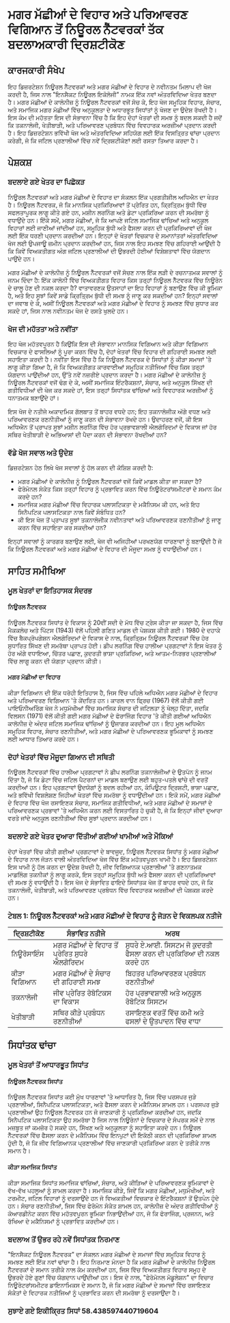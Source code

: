 # ਮਗਰ ਮੱਛੀਆਂ ਦੇ ਵਿਹਾਰ ਅਤੇ ਪਰਿਆਵਰਣ ਵਿਗਿਆਨ ਤੋਂ ਨਿਊਰਲ ਨੈੱਟਵਰਕਾਂ ਤੱਕ ਬਦਲਾਅਕਾਰੀ ਦ੍ਰਿਸ਼ਟੀਕੋਣ

## ਕਾਰਜਕਾਰੀ ਸੰਖੇਪ

ਇਹ ਡਿਜ਼ਰਟੇਸ਼ਨ ਨਿਊਰਲ ਨੈੱਟਵਰਕਾਂ ਅਤੇ ਮਗਰ ਮੱਛੀਆਂ ਦੇ ਵਿਹਾਰ ਦੇ ਨਵੀਨਤਮ ਮਿਲਾਪ ਦੀ ਖੋਜ ਕਰਦੀ ਹੈ, ਜਿਸ ਨਾਲ "ਇਨਸੈਕਟ ਨਿਊਰਲ ਇਕੋਲੋਜੀ" ਨਾਮਕ ਇੱਕ ਨਵਾਂ ਅੰਤਰਵਿਦਿਆ ਖੇਤਰ ਬਣਦਾ ਹੈ। ਮਗਰ ਮੱਛੀਆਂ ਦੇ ਕਾਲੋਨੀਜ਼ ਨੂੰ ਨਿਊਰਲ ਨੈੱਟਵਰਕਾਂ ਵਜੋਂ ਸੋਚ ਕੇ, ਇਹ ਖੋਜ ਸਮੂਹਿਕ ਵਿਹਾਰ, ਸੰਚਾਰ, ਅਤੇ ਸਮਾਜਿਕ ਮਗਰ ਮੱਛੀਆਂ ਵਿੱਚ ਅਨੁਕੂਲਤਾ ਦੇ ਅਧਾਰਭੂਤ ਸਿਧਾਂਤਾਂ ਨੂੰ ਖੋਜਣ ਦਾ ਉਦੇਸ਼ ਰੱਖਦੀ ਹੈ। ਇਸ ਕੰਮ ਦੀ ਮਹੱਤਤਾ ਇਸ ਦੀ ਸੰਭਾਵਨਾ ਵਿੱਚ ਹੈ ਕਿ ਇਹ ਦੋਹਾਂ ਖੇਤਰਾਂ ਦੀ ਸਮਝ ਨੂੰ ਬਦਲ ਸਕਦੀ ਹੈ ਜਦੋਂ ਕਿ ਤਕਨਾਲੋਜੀ, ਖੇਤੀਬਾੜੀ, ਅਤੇ ਪਰਿਆਵਰਣ ਪ੍ਰਬੰਧਨ ਵਿੱਚ ਵਿਵਹਾਰਕ ਅਰਜ਼ੀਆਂ ਪ੍ਰਦਾਨ ਕਰਦੀ ਹੈ। ਇਹ ਡਿਜ਼ਰਟੇਸ਼ਨ ਭਵਿੱਖੀ ਖੋਜ ਅਤੇ ਅੰਤਰਵਿਦਿਆ ਸਹਿਯੋਗ ਲਈ ਇੱਕ ਵਿਸਤ੍ਰਿਤ ਢਾਂਚਾ ਪ੍ਰਦਾਨ ਕਰੇਗੀ, ਜੋ ਕਿ ਜਟਿਲ ਪ੍ਰਣਾਲੀਆਂ ਵਿੱਚ ਨਵੇਂ ਦ੍ਰਿਸ਼ਟੀਕੋਣਾਂ ਲਈ ਰਸਤਾ ਤਿਆਰ ਕਰਦਾ ਹੈ।

## ਪੇਸ਼ਕਸ਼

### ਬਦਲਾਏ ਗਏ ਖੇਤਰ ਦਾ ਪਿਛੋਕੜ

ਨਿਊਰਲ ਨੈੱਟਵਰਕਾਂ ਅਤੇ ਮਗਰ ਮੱਛੀਆਂ ਦੇ ਵਿਹਾਰ ਦਾ ਸੰਕਲਨ ਇੱਕ ਪ੍ਰਗਤੀਸ਼ੀਲ ਅਧਿਐਨ ਦਾ ਖੇਤਰ ਹੈ। ਨਿਊਰਲ ਨੈੱਟਵਰਕ, ਜੋ ਕਿ ਮਾਨਸਿਕ ਪ੍ਰਕਿਰਿਆਵਾਂ ਤੋਂ ਪ੍ਰੇਰਿਤ ਹਨ, ਕ੍ਰਿਤ੍ਰਿਮ ਬੁੱਧੀ ਵਿੱਚ ਸਫਲਤਾਪੂਰਕ ਲਾਗੂ ਕੀਤੇ ਗਏ ਹਨ, ਮਸ਼ੀਨ ਲਰਨਿੰਗ ਅਤੇ ਡੇਟਾ ਪ੍ਰਕਿਰਿਆ ਕਰਨ ਦੀ ਸਮਰੱਥਾ ਨੂੰ ਵਧਾਉਂਦੇ ਹਨ। ਇੱਕੋ ਸਮੇਂ, ਮਗਰ ਮੱਛੀਆਂ, ਜੋ ਕਿ ਆਪਣੇ ਜਟਿਲ ਸਮਾਜਿਕ ਢਾਂਚਿਆਂ ਅਤੇ ਅਨੁਕੂਲ ਵਿਹਾਰਾਂ ਲਈ ਜਾਣੀਆਂ ਜਾਂਦੀਆਂ ਹਨ, ਸਮੂਹਿਕ ਬੁੱਧੀ ਅਤੇ ਫੈਸਲਾ ਕਰਨ ਦੀ ਪ੍ਰਕਿਰਿਆਵਾਂ ਦੀ ਖੋਜ ਲਈ ਇੱਕ ਧਰਣੀ ਪ੍ਰਦਾਨ ਕਰਦੀਆਂ ਹਨ। ਇਨ੍ਹਾਂ ਦੋ ਖੇਤਰਾਂ ਵਿਚਕਾਰ ਦੇ ਸਮਾਨਾਂਤਰਾਂ ਅੰਤਰਵਿਦਿਆ ਖੋਜ ਲਈ ਉਪਜਾਊ ਜ਼ਮੀਨ ਪ੍ਰਦਾਨ ਕਰਦੀਆਂ ਹਨ, ਜਿਸ ਨਾਲ ਇਹ ਸਮਝਣ ਵਿੱਚ ਗਹਿਰਾਈ ਆਉਂਦੀ ਹੈ ਕਿ ਕਿਵੇਂ ਵਿਅਕਤੀਗਤ ਅੰਗ ਜਟਿਲ ਪ੍ਰਣਾਲੀਆਂ ਦੀ ਉਭਰਦੀ ਹੋਈਆਂ ਵਿਸ਼ੇਸ਼ਤਾਵਾਂ ਵਿੱਚ ਯੋਗਦਾਨ ਪਾਉਂਦੇ ਹਨ।

ਮਗਰ ਮੱਛੀਆਂ ਦੇ ਕਾਲੋਨੀਜ਼ ਨੂੰ ਨਿਊਰਲ ਨੈੱਟਵਰਕਾਂ ਵਜੋਂ ਸੋਚਣ ਨਾਲ ਇੱਕ ਲੜੀ ਦੇ ਰਚਨਾਤਮਕ ਸਵਾਲਾਂ ਨੂੰ ਜਨਮ ਦਿੰਦਾ ਹੈ: ਇੱਕ ਕਾਲੋਨੀ ਵਿੱਚ ਵਿਅਕਤੀਗਤ ਵਿਹਾਰ ਕਿਸ ਤਰ੍ਹਾਂ ਨਿਊਰਲ ਨੈੱਟਵਰਕ ਵਿੱਚ ਨਿਊਰੋਨ ਦੇ ਚਾਲੂ ਹੋਣ ਦੀ ਨਕਲ ਕਰਦਾ ਹੈ? ਵਾਤਾਵਰਣਕ ਉਤਸਾਹਾਂ ਦਾ ਇਹ ਵਿਹਾਰਾਂ ਨੂੰ ਬਣਾਉਣ ਵਿੱਚ ਕੀ ਭੂਮਿਕਾ ਹੈ, ਅਤੇ ਇਹ ਸੂਝਾਂ ਕਿਵੇਂ ਸਾਡੇ ਕ੍ਰਿਤ੍ਰਿਮ ਬੁੱਧੀ ਦੀ ਸਮਝ ਨੂੰ ਜਾਣੂ ਕਰ ਸਕਦੀਆਂ ਹਨ? ਇਨ੍ਹਾਂ ਸਵਾਲਾਂ ਦਾ ਜਵਾਬ ਦੇ ਕੇ, ਅਸੀਂ ਨਿਊਰਲ ਨੈੱਟਵਰਕਾਂ ਅਤੇ ਮਗਰ ਮੱਛੀਆਂ ਦੇ ਵਿਹਾਰ ਨੂੰ ਸਮਝਣ ਵਿੱਚ ਸੁਧਾਰ ਕਰ ਸਕਦੇ ਹਾਂ, ਜਿਸ ਨਾਲ ਨਵੀਨਤਮ ਖੋਜ ਦੇ ਰਸਤੇ ਖੁਲਦੇ ਹਨ।

### ਖੋਜ ਦੀ ਮਹੱਤਤਾ ਅਤੇ ਨਵੀਂਤਾ

ਇਹ ਖੋਜ ਮਹੱਤਵਪੂਰਨ ਹੈ ਕਿਉਂਕਿ ਇਸ ਦੀ ਸੰਭਾਵਨਾ ਮਾਨਸਿਕ ਵਿਗਿਆਨ ਅਤੇ ਕੀੜਾ ਵਿਗਿਆਨ ਵਿਚਕਾਰ ਦੇ ਫਾਸਲਿਆਂ ਨੂੰ ਪੂਰਾ ਕਰਨ ਵਿੱਚ ਹੈ, ਦੋਹਾਂ ਖੇਤਰਾਂ ਵਿੱਚ ਵਿਹਾਰ ਦੀ ਗਹਿਰਾਈ ਸਮਝਣ ਲਈ ਸਹਾਇਤਾ ਕਰਦੀ ਹੈ। ਨਵੀਂਤਾ ਇਸ ਵਿੱਚ ਹੈ ਕਿ ਨਿਊਰਲ ਨੈੱਟਵਰਕ ਦੇ ਸਿਧਾਂਤਾਂ ਨੂੰ ਕੀੜਾ ਸਮਾਜਾਂ 'ਤੇ ਲਾਗੂ ਕੀਤਾ ਗਿਆ ਹੈ, ਜੋ ਕਿ ਵਿਅਕਤੀਗਤ ਕਾਰਵਾਈਆਂ ਸਮੂਹਿਕ ਨਤੀਜਿਆਂ ਵਿੱਚ ਕਿਸ ਤਰ੍ਹਾਂ ਯੋਗਦਾਨ ਪਾਉਂਦੀਆਂ ਹਨ, ਉੱਤੇ ਨਵੇਂ ਨਜ਼ਰੀਏ ਪ੍ਰਦਾਨ ਕਰਦਾ ਹੈ। ਮਗਰ ਮੱਛੀਆਂ ਦੇ ਕਾਲੋਨੀਜ਼ ਨੂੰ ਨਿਊਰਲ ਨੈੱਟਵਰਕਾਂ ਵਜੋਂ ਢੰਗ ਦੇ ਕੇ, ਅਸੀਂ ਸਮਾਜਿਕ ਇੰਟਰੈਕਸ਼ਨਾਂ, ਸੰਚਾਰ, ਅਤੇ ਅਨੁਕੂਲ ਸਿੱਖਣ ਦੀ ਗਤੀਵਿਧੀਆਂ ਦੀ ਖੋਜ ਕਰ ਸਕਦੇ ਹਾਂ, ਇਸ ਤਰ੍ਹਾਂ ਸਿਧਾਂਤਕ ਢਾਂਚਿਆਂ ਅਤੇ ਵਿਵਹਾਰਕ ਅਰਜ਼ੀਆਂ ਨੂੰ ਧਨਾਤਮਕ ਬਣਾਉਂਦੇ ਹਾਂ।

ਇਸ ਖੋਜ ਦੇ ਨਤੀਜੇ ਅਕਾਦਮਿਕ ਗੱਲਬਾਤ ਤੋਂ ਬਾਹਰ ਵਧਦੇ ਹਨ; ਇਹ ਤਕਨਾਲੋਜੀਕ ਅੱਗੇ ਵਧਣ ਅਤੇ ਪਰਿਆਵਰਣਕ ਰਣਨੀਤੀਆਂ ਨੂੰ ਜਾਣੂ ਕਰਨ ਦੀ ਸੰਭਾਵਨਾ ਰੱਖਦੇ ਹਨ। ਉਦਾਹਰਣ ਵਜੋਂ, ਕੀ ਇਸ ਅਧਿਐਨ ਤੋਂ ਪ੍ਰਾਪਤ ਸੂਝਾਂ ਮਸ਼ੀਨ ਲਰਨਿੰਗ ਵਿੱਚ ਹੋਰ ਪ੍ਰਭਾਵਸ਼ਾਲੀ ਐਲਗੋਰਿਦਮਾਂ ਦੇ ਵਿਕਾਸ ਜਾਂ ਹੋਰ ਸਥਿਰ ਖੇਤੀਬਾੜੀ ਦੇ ਅਭਿਆਸਾਂ ਦੀ ਪੈਦਾ ਕਰਨ ਦੀ ਸੰਭਾਵਨਾ ਰੱਖਦੀਆਂ ਹਨ? 

### ਵੱਡੇ ਖੋਜ ਸਵਾਲ ਅਤੇ ਉਦੇਸ਼

ਡਿਜ਼ਰਟੇਸ਼ਨ ਹੇਠ ਲਿਖੇ ਖੋਜ ਸਵਾਲਾਂ ਨੂੰ ਹੱਲ ਕਰਨ ਦੀ ਕੋਸ਼ਿਸ਼ ਕਰਦੀ ਹੈ:

- ਮਗਰ ਮੱਛੀਆਂ ਦੇ ਕਾਲੋਨੀਜ਼ ਨੂੰ ਨਿਊਰਲ ਨੈੱਟਵਰਕਾਂ ਵਜੋਂ ਕਿਵੇਂ ਮਾਡਲ ਕੀਤਾ ਜਾ ਸਕਦਾ ਹੈ?
- ਫੇਰੋਮੋਨਲ ਸੰਕੇਤ ਕਿਸ ਤਰ੍ਹਾਂ ਵਿਹਾਰ ਨੂੰ ਪ੍ਰਭਾਵਿਤ ਕਰਨ ਵਿੱਚ ਨਿਊਰੋਟਰਾਂਸਮੀਟਰਾਂ ਦੇ ਸਮਾਨ ਕੰਮ ਕਰਦੇ ਹਨ?
- ਸਮਾਜਿਕ ਮਗਰ ਮੱਛੀਆਂ ਵਿੱਚ ਵਿਹਾਰਕ ਪਲਾਸਟਿਕਤਾ ਦੇ ਮਕੈਨਿਸਮ ਕੀ ਹਨ, ਅਤੇ ਇਹ ਸਿਨੈਪਟਿਕ ਪਲਾਸਟਿਕਤਾ ਨਾਲ ਕਿਵੇਂ ਸੰਬੰਧਿਤ ਹਨ?
- ਕੀ ਇਸ ਖੋਜ ਤੋਂ ਪ੍ਰਾਪਤ ਸੂਝਾਂ ਤਕਨਾਲੋਜੀਕ ਨਵੀਨਤਾਵਾਂ ਅਤੇ ਪਰਿਆਵਰਣਕ ਰਣਨੀਤੀਆਂ ਨੂੰ ਜਾਣੂ ਕਰਨ ਵਿੱਚ ਸਹਾਇਤਾ ਕਰ ਸਕਦੀਆਂ ਹਨ?

ਇਨ੍ਹਾਂ ਸਵਾਲਾਂ ਨੂੰ ਕਾਰਗਰ ਬਣਾਉਣ ਲਈ, ਖੋਜ ਵੀ ਅਜਿਹੀਆਂ ਪਰਖਣਯੋਗ ਧਾਰਣਾਵਾਂ ਨੂੰ ਬਣਾਉਂਦੀ ਹੈ ਜੋ ਕਿ ਨਿਊਰਲ ਨੈੱਟਵਰਕਾਂ ਅਤੇ ਮਗਰ ਮੱਛੀਆਂ ਦੇ ਵਿਹਾਰ ਦੀ ਮੌਜੂਦਾ ਸਮਝ ਨੂੰ ਵਧਾਉਂਦੀਆਂ ਹਨ।

## ਸਾਹਿਤ ਸਮੀਖਿਆ

### ਮੂਲ ਖੇਤਰਾਂ ਦਾ ਇਤਿਹਾਸਕ ਸੰਦਰਭ

#### ਨਿਊਰਲ ਨੈੱਟਵਰਕ

ਨਿਊਰਲ ਨੈੱਟਵਰਕ ਸਿਧਾਂਤ ਦੇ ਵਿਕਾਸ ਨੂੰ 20ਵੀਂ ਸਦੀ ਦੇ ਮੱਧ ਵਿੱਚ ਟ੍ਰੇਸ ਕੀਤਾ ਜਾ ਸਕਦਾ ਹੈ, ਜਿਸ ਵਿੱਚ ਮੈਕਕਲੋਚ ਅਤੇ ਪਿੱਟਸ (1943) ਵੱਲੋਂ ਪਹਿਲੀ ਗਣਿਤ ਮਾਡਲ ਦੀ ਪੇਸ਼ਕਸ਼ ਕੀਤੀ ਗਈ। 1980 ਦੇ ਦਹਾਕੇ ਵਿੱਚ ਬੈਕਪ੍ਰੋਪਗੇਸ਼ਨ ਐਲਗੋਰਿਦਮਾਂ ਦੇ ਵਿਕਾਸ ਦੇ ਨਾਲ, ਕ੍ਰਿਤ੍ਰਿਮ ਨਿਊਰਲ ਨੈੱਟਵਰਕਾਂ ਵਿੱਚ ਹੋਰ ਸੁਧਾਰਿਤ ਸਿੱਖਣ ਦੀ ਸਮਰੱਥਾ ਪ੍ਰਾਪਤ ਹੋਈ। ਡੀਪ ਲਰਨਿੰਗ ਵਿੱਚ ਹਾਲੀਆ ਪ੍ਰਗਟਾਵਾਂ ਨੇ ਇਸ ਖੇਤਰ ਨੂੰ ਹੋਰ ਅੱਗੇ ਵਧਾਇਆ, ਚਿੱਤਰ ਪਛਾਣ, ਕੁਦਰਤੀ ਭਾਸ਼ਾ ਪ੍ਰਕਿਰਿਆ, ਅਤੇ ਆਤਮ-ਨਿਰਭਰ ਪ੍ਰਣਾਲੀਆਂ ਵਿੱਚ ਲਾਗੂ ਕਰਨ ਦੀ ਯੋਗਤਾ ਪ੍ਰਦਾਨ ਕੀਤੀ।

#### ਮਗਰ ਮੱਛੀਆਂ ਦਾ ਵਿਹਾਰ

ਕੀੜਾ ਵਿਗਿਆਨ ਦੀ ਇੱਕ ਧਰੋਹੀ ਇਤਿਹਾਸ ਹੈ, ਜਿਸ ਵਿੱਚ ਪਹਿਲੇ ਅਧਿਐਨ ਮਗਰ ਮੱਛੀਆਂ ਦੇ ਵਿਹਾਰ ਅਤੇ ਪਰਿਆਵਰਣ ਵਿਗਿਆਨ 'ਤੇ ਕੇਂਦਰਿਤ ਹਨ। ਕਾਰਲ ਵਾਨ ਫ੍ਰਿਚ (1967) ਵੱਲੋਂ ਕੀਤੀ ਗਈ ਪਾਇਓਨੀਅਰਿੰਗ ਖੋਜ ਨੇ ਮਧੁਮੱਖੀਆਂ ਵਿੱਚ ਸਮਾਜਿਕ ਸੰਚਾਰ ਦੀ ਜਟਿਲਤਾ ਨੂੰ ਖੋਲ੍ਹ ਦਿੱਤਾ, ਜਦਕਿ ਵਿਲਸਨ (1971) ਵੱਲੋਂ ਕੀਤੀ ਗਈ ਮਗਰ ਮੱਛੀਆਂ ਦੇ ਫੋਰਾਜਿੰਗ ਵਿਹਾਰ 'ਤੇ ਕੀਤੀ ਗਈਆਂ ਅਧਿਐਨ ਕਾਲੋਨੀਜ਼ ਦੇ ਅੰਦਰ ਜਟਿਲ ਸਮਾਜਿਕ ਢਾਂਚਿਆਂ ਨੂੰ ਉਜਾਗਰ ਕਰਦੀਆਂ ਹਨ। ਇਹ ਮੂਲ ਅਧਿਐਨ ਸਮੂਹਿਕ ਵਿਹਾਰ, ਸੰਚਾਰ ਰਣਨੀਤੀਆਂ, ਅਤੇ ਮਗਰ ਮੱਛੀਆਂ ਦੇ ਪਰਿਆਵਰਣਕ ਭੂਮਿਕਾਵਾਂ ਨੂੰ ਸਮਝਣ ਲਈ ਆਧਾਰ ਤਿਆਰ ਕਰਦੇ ਹਨ।

### ਦੋਹਾਂ ਖੇਤਰਾਂ ਵਿੱਚ ਮੌਜੂਦਾ ਗਿਆਨ ਦੀ ਸਥਿਤੀ

ਨਿਊਰਲ ਨੈੱਟਵਰਕਾਂ ਵਿੱਚ ਹਾਲੀਆ ਪ੍ਰਗਟਾਵਾਂ ਨੇ ਡੀਪ ਲਰਨਿੰਗ ਤਕਨਾਲੋਜੀਆਂ ਦੇ ਉਤਪੱਨ ਨੂੰ ਜਨਮ ਦਿੱਤਾ ਹੈ, ਜੋ ਕਿ ਡੇਟਾ ਵਿੱਚ ਜਟਿਲ ਪੈਟਰਨਾਂ ਦਾ ਮਾਡਲ ਬਣਾਉਣ ਲਈ ਬਹੁਤ-ਪਤਲੇ ਢਾਂਚੇ ਦੀ ਵਰਤੋਂ ਕਰਦੀਆਂ ਹਨ। ਇਹ ਪ੍ਰਗਟਾਵਾਂ ਉਦਯੋਗਾਂ ਨੂੰ ਬਦਲ ਰਹੀਆਂ ਹਨ, ਕੰਪਿਊਟਰ ਦ੍ਰਿਸ਼ਟੀ, ਭਾਸ਼ਾ ਪਛਾਣ, ਅਤੇ ਭਵਿੱਖੀ ਵਿਸ਼ਲੇਸ਼ਣ ਜਿਹੀਆਂ ਖੇਤਰਾਂ ਵਿੱਚ ਸਮਰੱਥਾ ਨੂੰ ਵਧਾਉਂਦੀਆਂ ਹਨ। ਇਕੋ ਸਮੇਂ, ਮਗਰ ਮੱਛੀਆਂ ਦੇ ਵਿਹਾਰ ਵਿੱਚ ਖੋਜ ਰਸਾਇਣਕ ਸੰਚਾਰ, ਸਮਾਜਿਕ ਗਤੀਵਿਧੀਆਂ, ਅਤੇ ਮਗਰ ਮੱਛੀਆਂ ਦੇ ਸਮਾਜਾਂ ਦੇ ਪਰਿਆਵਰਣਕ ਪ੍ਰਭਾਵਾਂ 'ਤੇ ਅਧਿਐਨ ਕਰਨ ਲਈ ਵਿਸਤਾਰਿਤ ਹੋ ਚੁਕੀ ਹੈ, ਜੋ ਕਿ ਇਨ੍ਹਾਂ ਜੀਵਾਂ ਦੁਆਰਾ ਵਰਤੇ ਜਾਂਦੇ ਅਨੁਕੂਲ ਰਣਨੀਤੀਆਂ ਵਿੱਚ ਸੂਝਾਂ ਪ੍ਰਦਾਨ ਕਰਦੀਆਂ ਹਨ।

### ਬਦਲਾਏ ਗਏ ਖੇਤਰ ਦੁਆਰਾ ਦਿੱਤੀਆਂ ਗਈਆਂ ਖਾਮੀਆਂ ਅਤੇ ਮੌਕਿਆਂ

ਦੋਹਾਂ ਖੇਤਰਾਂ ਵਿੱਚ ਕੀਤੀ ਗਈਆਂ ਪ੍ਰਗਟਾਵਾਂ ਦੇ ਬਾਵਜੂਦ, ਨਿਊਰਲ ਨੈੱਟਵਰਕ ਸਿਧਾਂਤ ਨੂੰ ਮਗਰ ਮੱਛੀਆਂ ਦੇ ਵਿਹਾਰ ਨਾਲ ਜੋੜਨ ਵਾਲੀ ਅੰਤਰਵਿਦਿਆ ਖੋਜ ਵਿੱਚ ਇੱਕ ਮਹੱਤਵਪੂਰਨ ਖਾਮੀ ਹੈ। ਇਹ ਡਿਜ਼ਰਟੇਸ਼ਨ ਇਸ ਖਾਮੀ ਨੂੰ ਹੱਲ ਕਰਨ ਦਾ ਉਦੇਸ਼ ਰੱਖਦੀ ਹੈ, ਜੀਵ ਵਿਗਿਆਨਕ ਪ੍ਰਣਾਲੀਆਂ 'ਤੇ ਗਣਨਾਤਮਕ ਮਾਡਲਿੰਗ ਤਕਨੀਕਾਂ ਨੂੰ ਲਾਗੂ ਕਰਕੇ, ਇਸ ਤਰ੍ਹਾਂ ਸਮੂਹਿਕ ਬੁੱਧੀ ਅਤੇ ਫੈਸਲਾ ਕਰਨ ਦੀ ਪ੍ਰਕਿਰਿਆਵਾਂ ਦੀ ਸਮਝ ਨੂੰ ਵਧਾਉਂਦੀ ਹੈ। ਇਸ ਖੋਜ ਦੇ ਸੰਭਾਵਿਤ ਫਾਇਦੇ ਸਿਧਾਂਤਕ ਖੋਜ ਤੋਂ ਬਾਹਰ ਵਧਦੇ ਹਨ, ਜੋ ਕਿ ਤਕਨਾਲੋਜੀ, ਖੇਤੀਬਾੜੀ, ਅਤੇ ਪਰਿਆਵਰਣ ਪ੍ਰਬੰਧਨ ਵਿੱਚ ਵਿਵਹਾਰਕ ਅਰਜ਼ੀਆਂ ਦੀ ਪੇਸ਼ਕਸ਼ ਕਰਦੇ ਹਨ।

### ਟੇਬਲ 1: ਨਿਊਰਲ ਨੈੱਟਵਰਕਾਂ ਅਤੇ ਮਗਰ ਮੱਛੀਆਂ ਦੇ ਵਿਹਾਰ ਨੂੰ ਜੋੜਨ ਦੇ ਵਿਕਲਪਕ ਨਤੀਜੇ

| ਦ੍ਰਿਸ਼ਟੀਕੋਣ | ਸੰਭਾਵਿਤ ਨਤੀਜੇ | ਅਰਥ |
|-------------|--------------------|--------------|
| ਨਿਊਰੋਸਾਇੰਸ | ਮਗਰ ਮੱਛੀਆਂ ਦੇ ਵਿਹਾਰ ਤੋਂ ਪ੍ਰੇਰਿਤ ਸੁਧਰੇ ਐਲਗੋਰਿਦਮ | ਸੁਧਰੇ ਏ.ਆਈ. ਸਿਸਟਮ ਜੋ ਕੁਦਰਤੀ ਫੈਸਲਾ ਕਰਨ ਦੀ ਪ੍ਰਕਿਰਿਆ ਦੀ ਨਕਲ ਕਰਦੇ ਹਨ |
| ਕੀੜਾ ਵਿਗਿਆਨ | ਮਗਰ ਮੱਛੀਆਂ ਦੇ ਸੰਚਾਰ ਦੀ ਗਹਿਰਾਈ ਸਮਝ | ਬਿਹਤਰ ਪਰਿਆਵਰਣਕ ਪ੍ਰਬੰਧਨ ਰਣਨੀਤੀਆਂ |
| ਤਕਨਾਲੋਜੀ | ਜੀਵ ਪ੍ਰੇਰਿਤ ਰੋਬੋਟਿਕਸ ਦਾ ਵਿਕਾਸ | ਹੋਰ ਪ੍ਰਭਾਵਸ਼ਾਲੀ ਅਤੇ ਅਨੁਕੂਲ ਰੋਬੋਟਿਕ ਸਿਸਟਮ |
| ਖੇਤੀਬਾੜੀ | ਸਥਿਰ ਕੀੜੇ ਪ੍ਰਬੰਧਨ ਰਣਨੀਤੀਆਂ | ਰਸਾਇਣਕ ਵਰਤੋਂ ਵਿੱਚ ਕਮੀ ਅਤੇ ਫਸਲਾਂ ਦੇ ਉਤਪਾਦਨ ਵਿੱਚ ਵਾਧਾ |

## ਸਿਧਾਂਤਕ ਢਾਂਚਾ

### ਮੂਲ ਖੇਤਰਾਂ ਤੋਂ ਆਧਾਰਭੂਤ ਸਿਧਾਂਤ

#### ਨਿਊਰਲ ਨੈੱਟਵਰਕ ਸਿਧਾਂਤ

ਨਿਊਰਲ ਨੈੱਟਵਰਕ ਸਿਧਾਂਤ ਕਈ ਮੁੱਖ ਧਾਰਣਾਵਾਂ 'ਤੇ ਆਧਾਰਿਤ ਹੈ, ਜਿਸ ਵਿੱਚ ਪਰਸਪਰ ਜੁੜੇ ਪ੍ਰਣਾਲੀਆਂ, ਸਿਨੈਪਟਿਕ ਪਲਾਸਟਿਕਤਾ, ਅਤੇ ਫੈਸਲਾ ਕਰਨ ਦੇ ਮਕੈਨਿਸਮ ਸ਼ਾਮਲ ਹਨ। ਪਰਸਪਰ ਜੁੜੇ ਪ੍ਰਣਾਲੀਆਂ ਉਹ ਨਿਊਰਲ ਨੈੱਟਵਰਕ ਹਨ ਜੋ ਜਾਣਕਾਰੀ ਨੂੰ ਪ੍ਰਕਿਰਿਆ ਕਰਦੀਆਂ ਹਨ, ਜਦਕਿ ਸਿਨੈਪਟਿਕ ਪਲਾਸਟਿਕਤਾ ਉਹ ਸਮਰੱਥਾ ਹੈ ਜਿਸ ਨਾਲ ਨਿਊਰੋਨਾਂ ਦੇ ਵਿਚਕਾਰ ਦੇ ਸੰਪਰਕ ਸਮੇਂ ਦੇ ਨਾਲ ਮਜ਼ਬੂਤ ਜਾਂ ਕਮਜ਼ੋਰ ਹੋ ਸਕਦੇ ਹਨ, ਸਿੱਖਣ ਅਤੇ ਅਨੁਕੂਲਤਾ ਨੂੰ ਸਹਾਇਤਾ ਕਰਦੇ ਹਨ। ਨਿਊਰਲ ਨੈੱਟਵਰਕਾਂ ਵਿੱਚ ਫੈਸਲਾ ਕਰਨ ਦੇ ਮਕੈਨਿਸਮ ਵਿੱਚ ਇਨਪੁਟਾਂ ਦੀ ਇਕੱਠੀ ਕਰਨ ਦੀ ਪ੍ਰਕਿਰਿਆ ਸ਼ਾਮਲ ਹੁੰਦੀ ਹੈ, ਜੋ ਕਿ ਜੀਵ ਵਿਗਿਆਨਕ ਪ੍ਰਣਾਲੀਆਂ ਵਿੱਚ ਜਾਣਕਾਰੀ ਪ੍ਰਕਿਰਿਆ ਕਰਨ ਦੇ ਤਰੀਕੇ ਨਾਲ ਸਮਾਨ ਹੈ।

#### ਕੀੜਾ ਸਮਾਜਿਕ ਸਿਧਾਂਤ

ਕੀੜਾ ਸਮਾਜਿਕ ਸਿਧਾਂਤ ਸਮਾਜਿਕ ਢਾਂਚਿਆਂ, ਸੰਚਾਰ, ਅਤੇ ਕੀੜਿਆਂ ਦੇ ਪਰਿਆਵਰਣਕ ਭੂਮਿਕਾਵਾਂ ਦੇ ਵੱਖ-ਵੱਖ ਪਹਲੂਆਂ ਨੂੰ ਸ਼ਾਮਲ ਕਰਦਾ ਹੈ। ਸਮਾਜਿਕ ਕੀੜੇ, ਜਿਵੇਂ ਕਿ ਮਗਰ ਮੱਛੀਆਂ, ਮਧੁਮੱਖੀਆਂ, ਅਤੇ ਟਰਮੀਟ, ਜਟਿਲ ਵਿਹਾਰਾਂ ਨੂੰ ਦਰਸਾਉਂਦੇ ਹਨ ਜੋ ਵਿਅਕਤੀਆਂ ਵਿਚਕਾਰ ਦੇ ਇੰਟਰੈਕਸ਼ਨਾਂ ਤੋਂ ਉਤਪੰਨ ਹੁੰਦੇ ਹਨ। ਸੰਚਾਰ ਰਣਨੀਤੀਆਂ, ਜਿਸ ਵਿੱਚ ਫੇਰੋਮੋਨ ਸੰਕੇਤ ਸ਼ਾਮਲ ਹਨ, ਕਾਲੋਨੀਜ਼ ਦੇ ਅੰਦਰ ਗਤੀਵਿਧੀਆਂ ਨੂੰ ਕੋਆਰਡੀਨੇਟ ਕਰਨ ਵਿੱਚ ਮਹੱਤਵਪੂਰਨ ਭੂਮਿਕਾ ਨਿਭਾਉਂਦੀਆਂ ਹਨ, ਜੋ ਕਿ ਫੋਰਾਜਿੰਗ, ਪ੍ਰਜਨਨ, ਅਤੇ ਰੱਖਿਆ ਦੇ ਮਕੈਨਿਸਮਾਂ ਨੂੰ ਪ੍ਰਭਾਵਿਤ ਕਰਦੀਆਂ ਹਨ।

### ਬਦਲਾਅ ਤੋਂ ਉਭਰ ਰਹੇ ਨਵੇਂ ਸਿਧਾਂਤਕ ਨਿਰਮਾਣ

"ਇਨਸੈਕਟ ਨਿਊਰਲ ਨੈੱਟਵਰਕ" ਦਾ ਸੰਕਲਨ ਮਗਰ ਮੱਛੀਆਂ ਦੇ ਸਮਾਜਾਂ ਵਿੱਚ ਸਮੂਹਿਕ ਵਿਹਾਰ ਨੂੰ ਸਮਝਣ ਲਈ ਇੱਕ ਨਵਾਂ ਢਾਂਚਾ ਹੈ। ਇਹ ਨਿਰਮਾਣ ਮੰਨਦਾ ਹੈ ਕਿ ਮਗਰ ਮੱਛੀਆਂ ਦੇ ਕਾਲੋਨੀਜ਼ ਨਿਊਰਲ ਨੈੱਟਵਰਕਾਂ ਦੇ ਸਮਾਨ ਤਰੀਕੇ ਨਾਲ ਕੰਮ ਕਰਦੀਆਂ ਹਨ, ਜਿਸ ਵਿੱਚ ਵਿਅਕਤੀਗਤ ਵਿਹਾਰ ਸਮੂਹ ਦੇ ਉਭਰਦੇ ਹੋਏ ਗੁਣਾਂ ਵਿੱਚ ਯੋਗਦਾਨ ਪਾਉਂਦੀਆਂ ਹਨ। ਇਸ ਦੇ ਨਾਲ, "ਫੇਰੋਮੋਨਲ ਮੋਡੂਲੇਸ਼ਨ" ਦਾ ਵਿਚਾਰ ਨਿਊਰੋਟਰਾਂਸਮੀਟਰ ਡਾਇਨਾਮਿਕਸ ਦੇ ਸਮਾਨ ਹੈ, ਜੋ ਕਿ ਮਗਰ ਮੱਛੀਆਂ ਦੇ ਸਮਾਜਾਂ ਵਿੱਚ ਰਸਾਇਣਕ ਸੰਕੇਤਾਂ ਦੇ ਵਿਹਾਰਕ ਨਤੀਜਿਆਂ ਨੂੰ ਪ੍ਰਭਾਵਿਤ ਕਰਨ ਦੀ ਸਮਰੱਥਾ ਨੂੰ ਦਰਸਾਉਂਦਾ ਹੈ।

### ਸੁਝਾਏ ਗਏ ਇਕੀਕ੍ਰਿਤ ਸਿਧਾਂ 58.438597440719604